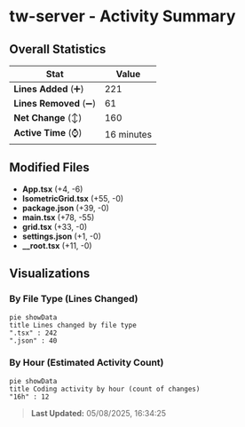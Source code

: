 # tw-server - Activity Summary 

## Overall Statistics

| Stat                   | Value                                                             |
| ---------------------- | ----------------------------------------------------------------- |
| **Lines Added** (➕)   | 221                                          |
| **Lines Removed** (➖) | 61                                        |
| **Net Change** (↕)    | 160                |
| **Active Time** (⌚)   | 16 minutes |


## Modified Files
- **App.tsx** (+4, -6)
- **IsometricGrid.tsx** (+55, -0)
- **package.json** (+39, -0)
- **main.tsx** (+78, -55)
- **grid.tsx** (+33, -0)
- **settings.json** (+1, -0)
- **__root.tsx** (+11, -0)

## Visualizations

### By File Type (Lines Changed)

```mermaid
pie showData
title Lines changed by file type
".tsx" : 242
".json" : 40
```

### By Hour (Estimated Activity Count)

```mermaid
pie showData
title Coding activity by hour (count of changes)
"16h" : 12
```


> **Last Updated:** 05/08/2025, 16:34:25